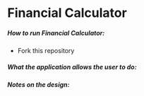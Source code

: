 # Financial Calculator

##### How to run Financial Calculator:
- Fork this repository

##### What the application allows the user to do:

##### Notes on the design:
    

